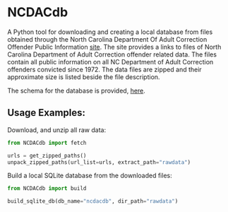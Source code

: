 # NCDACdb

A Python tool for downloading and creating a local database from files obtained through the North Carolina Department Of Adult Correction Offender Public Information [site](https://webapps.doc.state.nc.us/opi/downloads.do?method=view). The site provides a links to files of North Carolina Department of Adult Correction offender related data. The files contain all public information on all NC Department of Adult Correction offenders convicted since 1972. The data files are zipped and their approximate size is listed beside the file description.

The schema for the database is provided, [here](https://www.doc.state.nc.us/offenders/PublicTables.pdf).

## Usage Examples:

Download, and unzip all raw data:

```python
from NCDACdb import fetch

urls = get_zipped_paths()    
unpack_zipped_paths(url_list=urls, extract_path="rawdata")
```

Build a local SQLite database from the downloaded files:

```python
from NCDACdb import build

build_sqlite_db(db_name="ncdacdb", dir_path="rawdata")
```